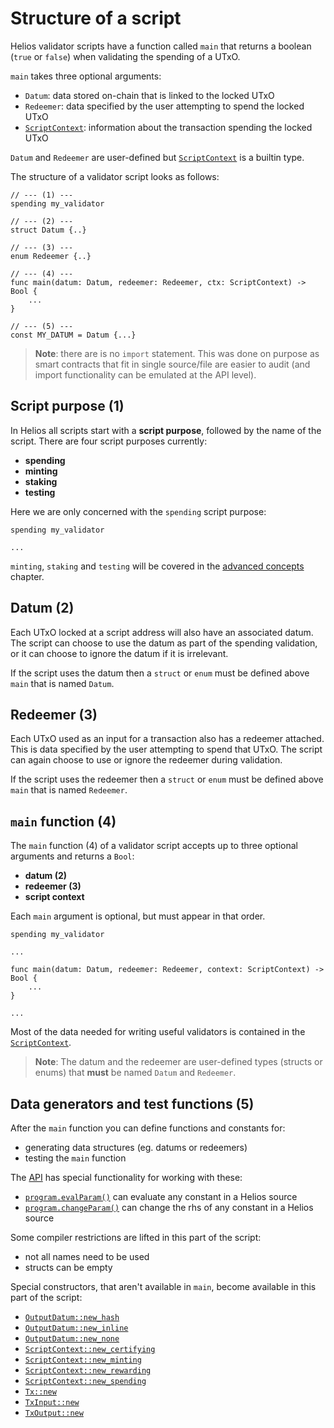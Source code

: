 # Structure of a script

Helios validator scripts have a function called `main` that returns a boolean (`true`  or `false`) when validating the spending of a UTxO. 

`main` takes three optional arguments:

- `Datum`: data stored on-chain that is linked to the locked UTxO
- `Redeemer`: data specified by the user attempting to spend the locked UTxO
- [`ScriptContext`](./builtins/scriptcontext.md): information about the transaction spending the locked UTxO

`Datum` and `Redeemer` are user-defined but [`ScriptContext`](./builtins/scriptcontext.md) is a builtin type.

The structure of a validator script looks as follows:

```helios
// --- (1) ---
spending my_validator       

// --- (2) ---
struct Datum {..}           

// --- (3) ---
enum Redeemer {..}          
                            
// --- (4) ---
func main(datum: Datum, redeemer: Redeemer, ctx: ScriptContext) -> Bool {
    ...                  
}

// --- (5) ---
const MY_DATUM = Datum {...}
```

> **Note**: there are is no `import` statement. This was done on purpose as smart contracts that fit in single source/file are easier to audit (and import functionality can be emulated at the API level).

## Script purpose (1)

In Helios all scripts start with a  **script purpose**, followed by the name of the script. There are four script purposes currently:
  - **spending**
  - **minting**
  - **staking**
  - **testing**

Here we are only concerned with the `spending` script purpose:

```helios
spending my_validator

...
```

`minting`, `staking` and `testing` will be covered in the [advanced concepts](./advanced-concepts/index.md) chapter.

## Datum (2)

Each UTxO locked at a script address will also have an associated datum. The script can choose to use the datum as part of the spending validation, or it can choose to ignore the datum if it is irrelevant.

If the script uses the datum then a `struct` or `enum` must be defined above `main` that is named `Datum`.

## Redeemer (3)

Each UTxO used as an input for a transaction also has a redeemer attached. This is data specified by the user attempting to spend that UTxO. The script can again choose to use or ignore the redeemer during validation.

If the script uses the redeemer then a `struct` or `enum` must be defined above `main` that is named `Redeemer`.

## `main` function (4)

The `main` function (4) of a validator script accepts up to three optional arguments and returns a `Bool`:
  - **datum (2)**
  - **redeemer (3)**
  - **script context**

Each `main` argument is optional, but must appear in that order.

```helios
spending my_validator

...

func main(datum: Datum, redeemer: Redeemer, context: ScriptContext) -> Bool {
    ...
}

...
```

Most of the data needed for writing useful validators is contained in the [`ScriptContext`](./builtins/scriptcontext.md).

>**Note**: The datum and the redeemer are user-defined types (structs or enums) that **must** be named `Datum` and `Redeemer`.

## Data generators and test functions (5)

After the `main` function you can define functions and constants for:
* generating data structures (eg. datums or redeemers)
* testing the `main` function

The [API](../api/index.md) has special functionality for working with these:
* [`program.evalParam()`](../api/reference/program.md#evalparam) can evaluate any constant in a Helios source
* [`program.changeParam()`](../api/reference/program.md#changeparam) can change the rhs of any constant in a Helios source

Some compiler restrictions are lifted in this part of the script:
  * not all names need to be used
  * structs can be empty

Special constructors, that aren't available in `main`, become available in this part of the script:
* [`OutputDatum::new_hash`](./builtins/outputdatum.md#new_hash)
* [`OutputDatum::new_inline`](./builtins/outputdatum.md#new_inline)
* [`OutputDatum::new_none`](./builtins/outputdatum.md#new_none)
* [`ScriptContext::new_certifying`](./builtins/scriptcontext.md#new_certifying)
* [`ScriptContext::new_minting`](./builtins/scriptcontext.md#new_minting)
* [`ScriptContext::new_rewarding`](./builtins/scriptcontext.md#new_rewarding)
* [`ScriptContext::new_spending`](./builtins/scriptcontext.md#new_spending)
* [`Tx::new`](./builtins/tx.md#new)
* [`TxInput::new`](./builtins/txinput.md#new)
* [`TxOutput::new`](./builtins/txoutput.md#new)
